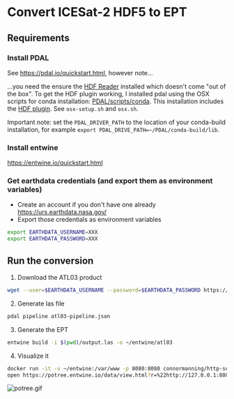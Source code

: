 # Convert ICESat-2 HDF5 to EPT

## Requirements

### Install PDAL

See https://pdal.io/quickstart.html, however note...

...you need the ensure the [HDF Reader](https://github.com/PDAL/PDAL/blob/ept/doc/stages/readers.hdf.rst) installed which doesn't come "out of the box". To get the HDF plugin working, I installed pdal using the OSX scripts for conda installation: [PDAL/scripts/conda](https://github.com/PDAL/PDAL/tree/master/scripts/conda). This installation includes the [HDF plugin](https://github.com/PDAL/PDAL/blob/master/scripts/conda/osx.sh#L23). See `osx-setup.sh` and `osx.sh`.

Important note: set the `PDAL_DRIVER_PATH` to the location of your conda-build installation, for example `export PDAL_DRIVE_PATH=~/PDAL/conda-build/lib`.

### Install entwine

https://entwine.io/quickstart.html

### Get earthdata credentials (and export them as environment variables)

* Create an account if you don't have one already https://urs.earthdata.nasa.gov/
* Export those credentials as environment variables

```bash
export EARTHDATA_USERNAME=XXX
export EARTHDATA_PASSWORD=XXX
```

## Run the conversion

1. Download the ATL03 product

```bash
wget --user=$EARTHDATA_USERNAME --password=$EARTHDATA_PASSWORD https://n5eil01u.ecs.nsidc.org/ATLAS/ATL03.003/2018.10.13/ATL03_20181013235645_02340114_003_01.h5
```

2. Generate las file

```bash
pdal pipeline atl03-pipeline.json
```

3. Generate the EPT

```bash
entwine build -i $(pwd)/output.las -o ~/entwine/atl03
```

4. Visualize it 

```bash
docker run -it -v ~/entwine:/var/www -p 8080:8080 connormanning/http-server
open https://potree.entwine.io/data/view.html?r=%22http://127.0.0.1:8080/atl03%22
```

![potree.gif](potree.gif)

